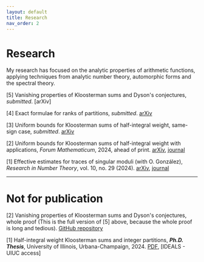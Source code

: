 ```yaml
---
layout: default
title: Research
nav_order: 2
---
```



# Research 

My research has focused on the analytic properties of arithmetic functions, applying techniques from analytic number theory, automorphic forms and the spectral theory. 

[5] Vanishing properties of Kloosterman sums and Dyson's conjectures, *submitted*. [arXiv] 

[4] Exact formulae for ranks of partitions, *submitted*. [arXiv](https://arxiv.org/abs/2406.06294) 

[3] Uniform bounds for Kloosterman sums of half-integral weight, same-sign case, *submitted*. [arXiv](https://arxiv.org/abs/2309.05233) 

[2] Uniform bounds for Kloosterman sums of half-integral weight with applications, *Forum Mathematicum*, 2024, ahead of print. [arXiv](https://arxiv.org/abs/2305.19651), [journal](https://doi.org/10.1515/forum-2023-0201)

[1] Effective estimates for traces of singular moduli (with O. González),  *Research in Number Theory*, vol. 10, no. 29 (2024). [arXiv](https://arxiv.org/abs/2305.19649), [journal](https://doi.org/10.1007/s40993-024-00517-6)

----

# Not for publication

[2] Vanishing properties of Kloosterman sums and Dyson's conjectures, whole proof (This is the full version of [5] above, because the whole proof is long and tedious). [GitHub repository](https://github.com/qihangsun1998/Vanishing_Kloosterman_Sums)

[1] Half-integral weight Kloosterman sums and integer partitions, ***Ph.D. Thesis***, University of Illinois, Urbana-Champaign, 2024. [PDF](https://github.com/qihangsun1998/PhD_thesis/blob/540abb17593b482ff01d51008defec3353e992b0/thesis.pdf), [IDEALS - UIUC access]


